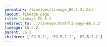 ```yaml
---
permalink: /lineages/lineage_EG.5.2.html
layout: lineage_page
title: Lineage EG.5.2
redirect_to: ../lineage.html?lineage=EG.5.2
lineage: EG.5.2
parent: EG.5
children: ['EG.5.2', 'EG.5.2.1', 'EG.5.2.2']
---
```

